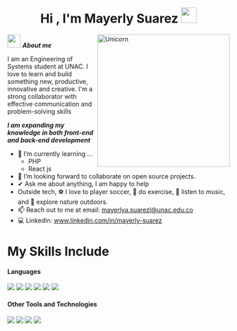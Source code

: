 <h1 align="center">Hi , I'm Mayerly Suarez <img src="https://media.giphy.com/media/hvRJCLFzcasrR4ia7z/giphy.gif" width="35"></h1>


<img align="right" width=300px alt="Unicorn" src="https://c.tenor.com/GN73MKBawZYAAAAi/busy-cute.gif" />

<img src="https://media.giphy.com/media/ObNTw8Uzwy6KQ/giphy.gif" width="30px">&nbsp;***About me***

I am an Engineering of Systems student at UNAC. I love to learn and build something new, productive, innovative and creative.  I'm a
strong collaborator with effective communication and problem-solving skills

***I am expanding my knowledge in both front-end and back-end development***
- 🌱 I’m currently learning ...
  - PHP
  - React js
- 👯 I’m looking forward to collaborate on open source projects.
- ✔ Ask me about anything, I am happy to help<br>
- Outside tech, :soccer: I love to player soccer, :runner: do exercise, 🎵 listen to music, and :leaves: explore nature outdoors.
- 📫 Reach out to me at email: <a href="mayerlya.suarezl@unac.edu.co"> mayerlya.suarezl@unac.edu.co </a>
- 💻 Linkedin: <a href=" www.linkedin.com/in/mayerly-suarez">  www.linkedin.com/in/mayerly-suarez </a>

# My Skills Include
<h4> Languages </h4>
<span> 
  <img src="https://img.shields.io/badge/HTML5-E34F26?style=for-the-badge&logo=html5&logoColor=white">
  <img src="https://img.shields.io/badge/CSS3-1572B6?style=for-the-badge&logo=css3&logoColor=white">
  <img src="https://img.shields.io/badge/JavaScript-F7DF1E?style=for-the-badge&logo=javascript&logoColor=black">
  <img src="https://img.shields.io/badge/Java-ED8B00?style=for-the-badge&logo=java&logoColor=white">
  <img src="https://img.shields.io/badge/node.js-6DA55F?style=for-the-badge&logo=node.js&logoColor=white">
  <img src="https://img.shields.io/badge/python-3670A0?style=for-the-badge&logo=python&logoColor=ffdd54">
  
 </span>
 
<h4> Other Tools and Technologies </h4>
<span> 
  <img src="https://img.shields.io/badge/github-%23121011.svg?style=for-the-badge&logo=github&logoColor=white">
  <img src="https://img.shields.io/badge/git-%23F05033.svg?style=for-the-badge&logo=git&logoColor=white">
  <img src="https://img.shields.io/badge/jira-%230A0FFF.svg?style=for-the-badge&logo=jira&logoColor=white">
  <img src="https://img.shields.io/badge/mysql-4479A1.svg?style=for-the-badge&logo=mysql&logoColor=white">
   
 </span>



 
